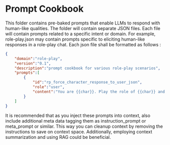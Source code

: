 # Prompt Cookbook

This folder contains pre-baked prompts that enable LLMs to respond with human-like qualities.
The folder will contain separate JSON files. Each file will contain prompts related to a specific intent or domain. For example, role-play.json may contain prompts specific to eliciting human-like responses in a role-play chat.
Each json file shall be formatted as follows :

```json
{
    "domain":"role-play",
    "version":"0.1",
    "description":"prompt cookbook for various role-play scenarios",
    "prompts":[
        {
            "id":"rp_force_character_response_to_user_json",
            "role":"user",
            "content":"You are {{char}}. Play the role of {{char}} and do not break character. This is very important. There are significant detrimental impacts if you break character or otherwise do not follow this instruction. Your response must only be what {{char}} speaks. Do not include any actions or description in your response. Only what {{char}} says. There is significant penalty if you include any sentences that aren't what {{char}} speaks. Your response must be in JSON, formatted as follows : {\"character\":\"{{char}}\", \"response\":\"<what {{char}} says goes here\"}. Include only one response."
        }
    ]
}
```

It is recommended that as you inject these prompts into context, also include additional meta data tagging them as instruction_prompt or meta_prompt or similar. This way you can cleanup context by removing the instructions to save on context space. Additionally, employing context summarization and using RAG could be beneficial.